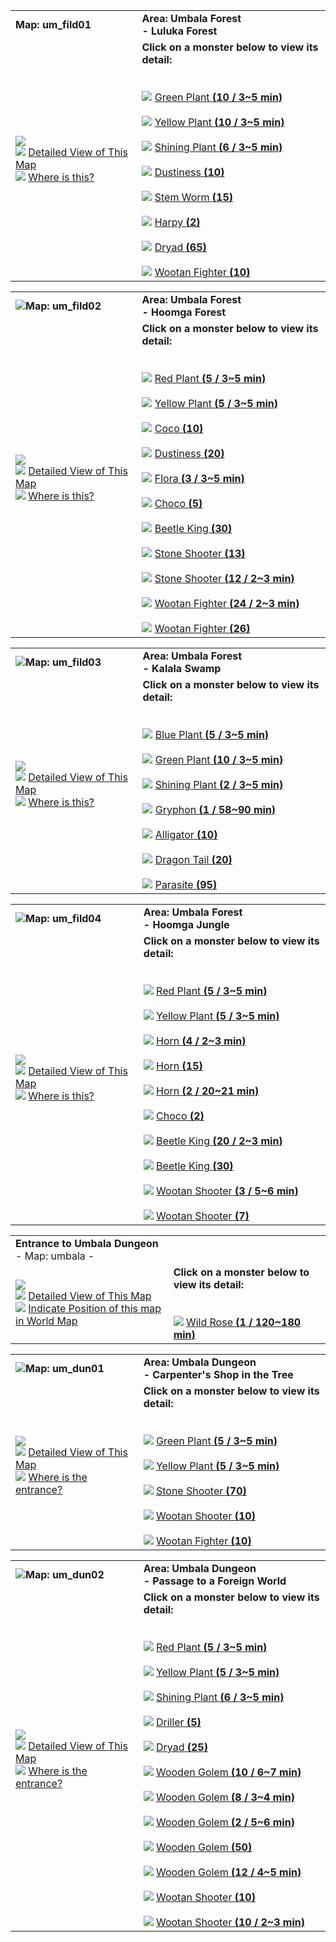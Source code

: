 |   |   |
|---|---|
|**Map: um_fild01**|**Area: Umbala Forest  <br>- Luluka Forest**|
|![](https://file5s.ratemyserver.net/maps/um_fild01.gif)  <br>![](https://ratemyserver.net/images/bu2.gif) [Detailed View of This Map](https://ratemyserver.net/index.php?page=npc_shop_warp&map=um_fild01&re_mob=0)  <br>![](https://ratemyserver.net/images/bu2.gif) [Where is this?](https://ratemyserver.net/worldmap.php?selected_map=um_fild01&re_mob=0)|**Click on a monster below to view its detail:**  <br>  <br><br>![](https://ratemyserver.net/images/bu2.gif) [Green Plant **(**10 / 3~5 min**)**](https://ratemyserver.net/index.php?page=mob_db&mob_id=1080)<br><br>![](https://ratemyserver.net/images/bu2.gif) [Yellow Plant **(**10 / 3~5 min**)**](https://ratemyserver.net/index.php?page=mob_db&mob_id=1081)<br><br>![](https://ratemyserver.net/images/bu2.gif) [Shining Plant **(**6 / 3~5 min**)**](https://ratemyserver.net/index.php?page=mob_db&mob_id=1083)<br><br>![](https://ratemyserver.net/images/bu2.gif) [Dustiness **(**10**)**](https://ratemyserver.net/index.php?page=mob_db&mob_id=1114)<br><br>![](https://ratemyserver.net/images/bu2.gif) [Stem Worm **(**15**)**](https://ratemyserver.net/index.php?page=mob_db&mob_id=1215)<br><br>![](https://ratemyserver.net/images/bu2.gif) [Harpy **(**2**)**](https://ratemyserver.net/index.php?page=mob_db&mob_id=1376)<br><br>![](https://ratemyserver.net/images/bu2.gif) [Dryad **(**65**)**](https://ratemyserver.net/index.php?page=mob_db&mob_id=1493)<br><br>![](https://ratemyserver.net/images/bu2.gif) [Wootan Fighter **(**10**)**](https://ratemyserver.net/index.php?page=mob_db&mob_id=1499)|

  

|   |   |
|---|---|
|![](https://ratemyserver.net/images/circle.gif)**Map: um_fild02**|**Area: Umbala Forest  <br>- Hoomga Forest**|
|![](https://file5s.ratemyserver.net/maps/um_fild02.gif)  <br>![](https://ratemyserver.net/images/bu2.gif) [Detailed View of This Map](https://ratemyserver.net/index.php?page=npc_shop_warp&map=um_fild02&re_mob=0)  <br>![](https://ratemyserver.net/images/bu2.gif) [Where is this?](https://ratemyserver.net/worldmap.php?selected_map=um_fild02&re_mob=0)|**Click on a monster below to view its detail:**  <br>  <br><br>![](https://ratemyserver.net/images/bu2.gif) [Red Plant **(**5 / 3~5 min**)**](https://ratemyserver.net/index.php?page=mob_db&mob_id=1078)<br><br>![](https://ratemyserver.net/images/bu2.gif) [Yellow Plant **(**5 / 3~5 min**)**](https://ratemyserver.net/index.php?page=mob_db&mob_id=1081)<br><br>![](https://ratemyserver.net/images/bu2.gif) [Coco **(**10**)**](https://ratemyserver.net/index.php?page=mob_db&mob_id=1104)<br><br>![](https://ratemyserver.net/images/bu2.gif) [Dustiness **(**20**)**](https://ratemyserver.net/index.php?page=mob_db&mob_id=1114)<br><br>![](https://ratemyserver.net/images/bu2.gif) [Flora **(**3 / 3~5 min**)**](https://ratemyserver.net/index.php?page=mob_db&mob_id=1118)<br><br>![](https://ratemyserver.net/images/bu2.gif) [Choco **(**5**)**](https://ratemyserver.net/index.php?page=mob_db&mob_id=1214)<br><br>![](https://ratemyserver.net/images/bu2.gif) [Beetle King **(**30**)**](https://ratemyserver.net/index.php?page=mob_db&mob_id=1494)<br><br>![](https://ratemyserver.net/images/bu2.gif) [Stone Shooter **(**13**)**](https://ratemyserver.net/index.php?page=mob_db&mob_id=1495)<br><br>![](https://ratemyserver.net/images/bu2.gif) [Stone Shooter **(**12 / 2~3 min**)**](https://ratemyserver.net/index.php?page=mob_db&mob_id=1495)<br><br>![](https://ratemyserver.net/images/bu2.gif) [Wootan Fighter **(**24 / 2~3 min**)**](https://ratemyserver.net/index.php?page=mob_db&mob_id=1499)<br><br>![](https://ratemyserver.net/images/bu2.gif) [Wootan Fighter **(**26**)**](https://ratemyserver.net/index.php?page=mob_db&mob_id=1499)|

  

|   |   |
|---|---|
|![](https://ratemyserver.net/images/circle.gif)**Map: um_fild03**|**Area: Umbala Forest  <br>- Kalala Swamp**|
|![](https://file5s.ratemyserver.net/maps/um_fild03.gif)  <br>![](https://ratemyserver.net/images/bu2.gif) [Detailed View of This Map](https://ratemyserver.net/index.php?page=npc_shop_warp&map=um_fild03&re_mob=0)  <br>![](https://ratemyserver.net/images/bu2.gif) [Where is this?](https://ratemyserver.net/worldmap.php?selected_map=um_fild03&re_mob=0)|**Click on a monster below to view its detail:**  <br>  <br><br>![](https://ratemyserver.net/images/bu2.gif) [Blue Plant **(**5 / 3~5 min**)**](https://ratemyserver.net/index.php?page=mob_db&mob_id=1079)<br><br>![](https://ratemyserver.net/images/bu2.gif) [Green Plant **(**10 / 3~5 min**)**](https://ratemyserver.net/index.php?page=mob_db&mob_id=1080)<br><br>![](https://ratemyserver.net/images/bu2.gif) [Shining Plant **(**2 / 3~5 min**)**](https://ratemyserver.net/index.php?page=mob_db&mob_id=1083)<br><br>![](https://ratemyserver.net/images/bu2.gif) [Gryphon **(**1 / 58~90 min**)**](https://ratemyserver.net/index.php?page=mob_db&mob_id=1259)<br><br>![](https://ratemyserver.net/images/bu2.gif) [Alligator **(**10**)**](https://ratemyserver.net/index.php?page=mob_db&mob_id=1271)<br><br>![](https://ratemyserver.net/images/bu2.gif) [Dragon Tail **(**20**)**](https://ratemyserver.net/index.php?page=mob_db&mob_id=1321)<br><br>![](https://ratemyserver.net/images/bu2.gif) [Parasite **(**95**)**](https://ratemyserver.net/index.php?page=mob_db&mob_id=1500)|

  

|   |   |
|---|---|
|![](https://ratemyserver.net/images/circle.gif)**Map: um_fild04**|**Area: Umbala Forest  <br>- Hoomga Jungle**|
|![](https://file5s.ratemyserver.net/maps/um_fild04.gif)  <br>![](https://ratemyserver.net/images/bu2.gif) [Detailed View of This Map](https://ratemyserver.net/index.php?page=npc_shop_warp&map=um_fild04&re_mob=0)  <br>![](https://ratemyserver.net/images/bu2.gif) [Where is this?](https://ratemyserver.net/worldmap.php?selected_map=um_fild04&re_mob=0)|**Click on a monster below to view its detail:**  <br>  <br><br>![](https://ratemyserver.net/images/bu2.gif) [Red Plant **(**5 / 3~5 min**)**](https://ratemyserver.net/index.php?page=mob_db&mob_id=1078)<br><br>![](https://ratemyserver.net/images/bu2.gif) [Yellow Plant **(**5 / 3~5 min**)**](https://ratemyserver.net/index.php?page=mob_db&mob_id=1081)<br><br>![](https://ratemyserver.net/images/bu2.gif) [Horn **(**4 / 2~3 min**)**](https://ratemyserver.net/index.php?page=mob_db&mob_id=1128)<br><br>![](https://ratemyserver.net/images/bu2.gif) [Horn **(**15**)**](https://ratemyserver.net/index.php?page=mob_db&mob_id=1128)<br><br>![](https://ratemyserver.net/images/bu2.gif) [Horn **(**2 / 20~21 min**)**](https://ratemyserver.net/index.php?page=mob_db&mob_id=1128)<br><br>![](https://ratemyserver.net/images/bu2.gif) [Choco **(**2**)**](https://ratemyserver.net/index.php?page=mob_db&mob_id=1214)<br><br>![](https://ratemyserver.net/images/bu2.gif) [Beetle King **(**20 / 2~3 min**)**](https://ratemyserver.net/index.php?page=mob_db&mob_id=1494)<br><br>![](https://ratemyserver.net/images/bu2.gif) [Beetle King **(**30**)**](https://ratemyserver.net/index.php?page=mob_db&mob_id=1494)<br><br>![](https://ratemyserver.net/images/bu2.gif) [Wootan Shooter **(**3 / 5~6 min**)**](https://ratemyserver.net/index.php?page=mob_db&mob_id=1498)<br><br>![](https://ratemyserver.net/images/bu2.gif) [Wootan Shooter **(**7**)**](https://ratemyserver.net/index.php?page=mob_db&mob_id=1498)|

|   |   |
|---|---|
|**Entrance to Umbala Dungeon**  <br>- Map: umbala -|   |
|![](https://file5s.ratemyserver.net/maps/umbala.gif)  <br>![](https://ratemyserver.net/images/bu2.gif) [Detailed View of This Map](https://ratemyserver.net/index.php?page=npc_shop_warp&map=umbala&re_mob=0)  <br>![](https://ratemyserver.net/images/bu2.gif) [Indicate Position of this map in World Map](https://ratemyserver.net/worldmap.php?selected_map=umbala&re_mob=0)|**Click on a monster below to view its detail:**  <br>  <br><br>![](https://ratemyserver.net/images/bu2.gif) [Wild Rose **(**1 / 120~180 min**)**](https://ratemyserver.net/index.php?page=mob_db&mob_id=1261)|

  

|   |   |
|---|---|
|![](https://ratemyserver.net/images/circle.gif)**Map: um_dun01**|**Area: Umbala Dungeon  <br>- Carpenter's Shop in the Tree**|
|![](https://file5s.ratemyserver.net/maps/um_dun01.gif)  <br>![](https://ratemyserver.net/images/bu2.gif) [Detailed View of This Map](https://ratemyserver.net/index.php?page=npc_shop_warp&map=um_dun01&re_mob=0)  <br>![](https://ratemyserver.net/images/bu2.gif) [Where is the entrance?](https://ratemyserver.net/worldmap.php?selected_dung=Umbala%20Dungeon&re_mob=0)|**Click on a monster below to view its detail:**  <br>  <br><br>![](https://ratemyserver.net/images/bu2.gif) [Green Plant **(**5 / 3~5 min**)**](https://ratemyserver.net/index.php?page=mob_db&mob_id=1080)<br><br>![](https://ratemyserver.net/images/bu2.gif) [Yellow Plant **(**5 / 3~5 min**)**](https://ratemyserver.net/index.php?page=mob_db&mob_id=1081)<br><br>![](https://ratemyserver.net/images/bu2.gif) [Stone Shooter **(**70**)**](https://ratemyserver.net/index.php?page=mob_db&mob_id=1495)<br><br>![](https://ratemyserver.net/images/bu2.gif) [Wootan Shooter **(**10**)**](https://ratemyserver.net/index.php?page=mob_db&mob_id=1498)<br><br>![](https://ratemyserver.net/images/bu2.gif) [Wootan Fighter **(**10**)**](https://ratemyserver.net/index.php?page=mob_db&mob_id=1499)|

  

|   |   |
|---|---|
|![](https://ratemyserver.net/images/circle.gif)**Map: um_dun02**|**Area: Umbala Dungeon  <br>- Passage to a Foreign World**|
|![](https://file5s.ratemyserver.net/maps/um_dun02.gif)  <br>![](https://ratemyserver.net/images/bu2.gif) [Detailed View of This Map](https://ratemyserver.net/index.php?page=npc_shop_warp&map=um_dun02&re_mob=0)  <br>![](https://ratemyserver.net/images/bu2.gif) [Where is the entrance?](https://ratemyserver.net/worldmap.php?selected_dung=Umbala%20Dungeon&re_mob=0)|**Click on a monster below to view its detail:**  <br>  <br><br>![](https://ratemyserver.net/images/bu2.gif) [Red Plant **(**5 / 3~5 min**)**](https://ratemyserver.net/index.php?page=mob_db&mob_id=1078)<br><br>![](https://ratemyserver.net/images/bu2.gif) [Yellow Plant **(**5 / 3~5 min**)**](https://ratemyserver.net/index.php?page=mob_db&mob_id=1081)<br><br>![](https://ratemyserver.net/images/bu2.gif) [Shining Plant **(**6 / 3~5 min**)**](https://ratemyserver.net/index.php?page=mob_db&mob_id=1083)<br><br>![](https://ratemyserver.net/images/bu2.gif) [Driller **(**5**)**](https://ratemyserver.net/index.php?page=mob_db&mob_id=1380)<br><br>![](https://ratemyserver.net/images/bu2.gif) [Dryad **(**25**)**](https://ratemyserver.net/index.php?page=mob_db&mob_id=1493)<br><br>![](https://ratemyserver.net/images/bu2.gif) [Wooden Golem **(**10 / 6~7 min**)**](https://ratemyserver.net/index.php?page=mob_db&mob_id=1497)<br><br>![](https://ratemyserver.net/images/bu2.gif) [Wooden Golem **(**8 / 3~4 min**)**](https://ratemyserver.net/index.php?page=mob_db&mob_id=1497)<br><br>![](https://ratemyserver.net/images/bu2.gif) [Wooden Golem **(**2 / 5~6 min**)**](https://ratemyserver.net/index.php?page=mob_db&mob_id=1497)<br><br>![](https://ratemyserver.net/images/bu2.gif) [Wooden Golem **(**50**)**](https://ratemyserver.net/index.php?page=mob_db&mob_id=1497)<br><br>![](https://ratemyserver.net/images/bu2.gif) [Wooden Golem **(**12 / 4~5 min**)**](https://ratemyserver.net/index.php?page=mob_db&mob_id=1497)<br><br>![](https://ratemyserver.net/images/bu2.gif) [Wootan Shooter **(**10**)**](https://ratemyserver.net/index.php?page=mob_db&mob_id=1498)<br><br>![](https://ratemyserver.net/images/bu2.gif) [Wootan Shooter **(**10 / 2~3 min**)**](https://ratemyserver.net/index.php?page=mob_db&mob_id=1498)|